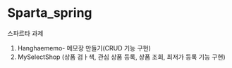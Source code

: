 # Sparta_spring
스파르타 과제
1. Hanghaememo- 메모장 만들기(CRUD 기능 구현)
2. MySelectShop (상품 검ㅏ색, 관심 상품 등록, 상품 조회, 최저가 등록 기능 구현)
